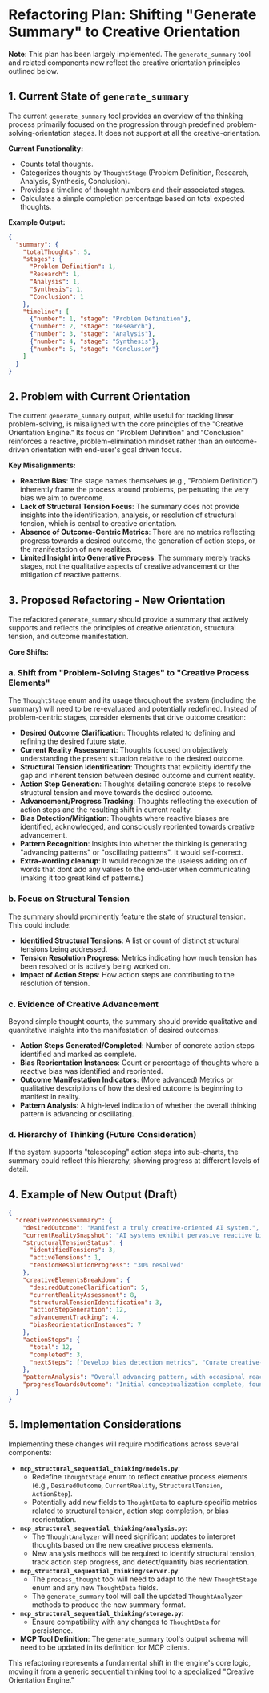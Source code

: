# Refactoring Plan: Shifting "Generate Summary" to Creative Orientation

**Note**: This plan has been largely implemented. The `generate_summary` tool and related components now reflect the creative orientation principles outlined below.

## 1. Current State of `generate_summary`

The current `generate_summary` tool provides an overview of the thinking process primarily focused on the progression through predefined problem-solving-orientation stages. It does not support at all the creative-orientation.

**Current Functionality:**
- Counts total thoughts.
- Categorizes thoughts by `ThoughtStage` (Problem Definition, Research, Analysis, Synthesis, Conclusion).
- Provides a timeline of thought numbers and their associated stages.
- Calculates a simple completion percentage based on total expected thoughts.

**Example Output:**

```json
{
  "summary": {
    "totalThoughts": 5,
    "stages": {
      "Problem Definition": 1,
      "Research": 1,
      "Analysis": 1,
      "Synthesis": 1,
      "Conclusion": 1
    },
    "timeline": [
      {"number": 1, "stage": "Problem Definition"},
      {"number": 2, "stage": "Research"},
      {"number": 3, "stage": "Analysis"},
      {"number": 4, "stage": "Synthesis"},
      {"number": 5, "stage": "Conclusion"}
    ]
  }
}
```

## 2. Problem with Current Orientation

The current `generate_summary` output, while useful for tracking linear problem-solving, is misaligned with the core principles of the "Creative Orientation Engine." Its focus on "Problem Definition" and "Conclusion" reinforces a reactive, problem-elimination mindset rather than an outcome-driven orientation with end-user's goal driven focus.

**Key Misalignments:**
- **Reactive Bias**: The stage names themselves (e.g., "Problem Definition") inherently frame the process around problems, perpetuating the very bias we aim to overcome.
- **Lack of Structural Tension Focus**: The summary does not provide insights into the identification, analysis, or resolution of structural tension, which is central to creative orientation.
- **Absence of Outcome-Centric Metrics**: There are no metrics reflecting progress towards a desired outcome, the generation of action steps, or the manifestation of new realities.
- **Limited Insight into Generative Process**: The summary merely tracks stages, not the qualitative aspects of creative advancement or the mitigation of reactive patterns.

## 3. Proposed Refactoring - New Orientation

The refactored `generate_summary` should provide a summary that actively supports and reflects the principles of creative orientation, structural tension, and outcome manifestation.

**Core Shifts:**

### a. Shift from "Problem-Solving Stages" to "Creative Process Elements"

The `ThoughtStage` enum and its usage throughout the system (including the summary) will need to be re-evaluated and potentially redefined. Instead of problem-centric stages, consider elements that drive outcome creation:

-   **Desired Outcome Clarification**: Thoughts related to defining and refining the desired future state.
-   **Current Reality Assessment**: Thoughts focused on objectively understanding the present situation relative to the desired outcome.
-   **Structural Tension Identification**: Thoughts that explicitly identify the gap and inherent tension between desired outcome and current reality.
-   **Action Step Generation**: Thoughts detailing concrete steps to resolve structural tension and move towards the desired outcome.
-   **Advancement/Progress Tracking**: Thoughts reflecting the execution of action steps and the resulting shift in current reality.
-   **Bias Detection/Mitigation**: Thoughts where reactive biases are identified, acknowledged, and consciously reoriented towards creative advancement.
-   **Pattern Recognition**: Insights into whether the thinking is generating "advancing patterns" or "oscillating patterns". It would self-correct.
-   **Extra-wording cleanup**: It would recognize the useless adding on of words that dont add any values to the end-user when communicating (making it too great kind of patterns.)

### b. Focus on Structural Tension

The summary should prominently feature the state of structural tension. This could include:

-   **Identified Structural Tensions**: A list or count of distinct structural tensions being addressed.
-   **Tension Resolution Progress**: Metrics indicating how much tension has been resolved or is actively being worked on.
-   **Impact of Action Steps**: How action steps are contributing to the resolution of tension.

### c. Evidence of Creative Advancement

Beyond simple thought counts, the summary should provide qualitative and quantitative insights into the manifestation of desired outcomes:

-   **Action Steps Generated/Completed**: Number of concrete action steps identified and marked as complete.
-   **Bias Reorientation Instances**: Count or percentage of thoughts where a reactive bias was identified and reoriented.
-   **Outcome Manifestation Indicators**: (More advanced) Metrics or qualitative descriptions of how the desired outcome is beginning to manifest in reality.
-   **Pattern Analysis**: A high-level indication of whether the overall thinking pattern is advancing or oscillating.

### d. Hierarchy of Thinking (Future Consideration)

If the system supports "telescoping" action steps into sub-charts, the summary could reflect this hierarchy, showing progress at different levels of detail.

## 4. Example of New Output (Draft)

```json
{
  "creativeProcessSummary": {
    "desiredOutcome": "Manifest a truly creative-oriented AI system.",
    "currentRealitySnapshot": "AI systems exhibit pervasive reactive bias.",
    "structuralTensionStatus": {
      "identifiedTensions": 3,
      "activeTensions": 1,
      "tensionResolutionProgress": "30% resolved"
    },
    "creativeElementsBreakdown": {
      "desiredOutcomeClarification": 5,
      "currentRealityAssessment": 8,
      "structuralTensionIdentification": 3,
      "actionStepGeneration": 12,
      "advancementTracking": 4,
      "biasReorientationInstances": 7
    },
    "actionSteps": {
      "total": 12,
      "completed": 3,
      "nextSteps": ["Develop bias detection metrics", "Curate creative-oriented dataset"]
    },
    "patternAnalysis": "Overall advancing pattern, with occasional reactive oscillations.",
    "progressTowardsOutcome": "Initial conceptualization complete, foundational research underway."
  }
}
```

## 5. Implementation Considerations

Implementing these changes will require modifications across several components:

-   **`mcp_structural_sequential_thinking/models.py`**:
    -   Redefine `ThoughtStage` enum to reflect creative process elements (e.g., `DesiredOutcome`, `CurrentReality`, `StructuralTension`, `ActionStep`).
    -   Potentially add new fields to `ThoughtData` to capture specific metrics related to structural tension, action step completion, or bias reorientation.
-   **`mcp_structural_sequential_thinking/analysis.py`**:
    -   The `ThoughtAnalyzer` will need significant updates to interpret thoughts based on the new creative process elements.
    -   New analysis methods will be required to identify structural tension, track action step progress, and detect/quantify bias reorientation.
-   **`mcp_structural_sequential_thinking/server.py`**:
    -   The `process_thought` tool will need to adapt to the new `ThoughtStage` enum and any new `ThoughtData` fields.
    -   The `generate_summary` tool will call the updated `ThoughtAnalyzer` methods to produce the new summary format.
-   **`mcp_structural_sequential_thinking/storage.py`**:
    -   Ensure compatibility with any changes to `ThoughtData` for persistence.
-   **MCP Tool Definition**: The `generate_summary` tool's output schema will need to be updated in its definition for MCP clients.

This refactoring represents a fundamental shift in the engine's core logic, moving it from a generic sequential thinking tool to a specialized "Creative Orientation Engine."
